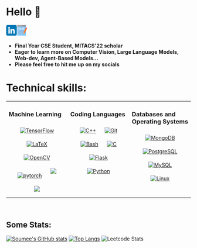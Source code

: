 [Tensorflow_logo]:https://camo.githubusercontent.com/4058e4719e56be216f2464f47def2f62540a0775acfde94a782f4e1aa9607db7/68747470733a2f2f696d672e736869656c64732e696f2f62616467652f54656e736f72466c6f772532302d2532334646364630302e7376673f267374796c653d666f722d7468652d6261646765266c6f676f3d54656e736f72466c6f77266c6f676f436f6c6f723d7768697465

[Pandas_logo]:https://camo.githubusercontent.com/c7b7cc7ee69f29e63d868190f2c26df123e4a5cdd2b87c7da409397bfd64020c/68747470733a2f2f696d672e736869656c64732e696f2f62616467652f70616e6461732532302d2532333135303435382e7376673f267374796c653d666f722d7468652d6261646765266c6f676f3d70616e646173266c6f676f436f6c6f723d7768697465

[Numpy_logo]:https://camo.githubusercontent.com/98fb748d78c124f0aad277f2f162b0cb4fdb1c3b8f69293bb363ebf44ad557cf/68747470733a2f2f696d672e736869656c64732e696f2f62616467652f6e756d70792532302d2532333031333234332e7376673f267374796c653d666f722d7468652d6261646765266c6f676f3d6e756d7079266c6f676f436f6c6f723d7768697465    

[Python_logo]:https://img.shields.io/badge/Python-3776AB?style=for-the-badge&logo=python&logoColor=white

[C_logo]:https://img.shields.io/badge/C-00599C?style=for-the-badge&logo=c&logoColor=white

[Cpp_logo]:https://img.shields.io/badge/C%2B%2B-00599C?style=for-the-badge&logo=c%2B%2B&logoColor=white

[R_logo]:https://img.shields.io/badge/R-276DC3?style=for-the-badge&logo=r&logoColor=white

[Javascript_logo]:https://img.shields.io/badge/JavaScript-F7DF1E?style=for-the-badge&logo=javascript&logoColor=black

[HTML_5]:https://img.shields.io/badge/HTML5-E34F26?style=for-the-badge&logo=html5&logoColor=white

[CSS_logo]:https://img.shields.io/badge/CSS-239120?&style=for-the-badge&logo=css3&logoColor=white

[Flask_logo]:https://img.shields.io/badge/Flask-000000?style=for-the-badge&logo=flask&logoColor=white

[Markdown_logo]:https://img.shields.io/badge/Markdown-000000?style=for-the-badge&logo=markdown&logoColor=white

[PostgresSQL]:https://img.shields.io/badge/PostgreSQL-316192?style=for-the-badge&logo=postgresql&logoColor=white

[MySQl_logo]:https://user-images.githubusercontent.com/52605586/124901352-8ff84880-dfff-11eb-9c42-fcc089908f9a.png

[Oracle_logo]:https://user-images.githubusercontent.com/52605586/124901526-b7e7ac00-dfff-11eb-8917-566f99b4c37c.png


# Hello 👋
<a href="https://www.linkedin.com/in/soumee-mukherjee-6683721a1/"><img align="left" src="https://github.com/SOUMEE2000/SOUMEE2000/blob/main/Images/linkedin.png?raw=true" alt="icon | LinkedIn" width="29px"/></a>
<a href="https://www.github.com/SOUMEE2000/SOUMEE2000.github.io"><img align="left" src="https://github.com/SOUMEE2000/SOUMEE2000/blob/main/Images/blog.png?raw=true" alt="icon | LinkedIn" width="29px"/></a>   
<br>
* **Final Year CSE Student, MITACS'22 scholar**
* **Eager to learn more on Computer Vision, Large Language Models, Web-dev, Agent-Based Models...**
* **Please feel free to hit me up on my socials**

# Technical skills:

<table><tr><td valign="top" width="33%">

### Machine Learning  
<div align="center">  
<a href="https://www.tensorflow.org/" target="_blank"><img style="margin: 10px" src="https://profilinator.rishav.dev/skills-assets/tensorflow-icon.svg" alt="TensorFlow" height="50" /></a>  
<a href="https://www.latex-project.org/" target="_blank"><img style="margin: 10px" src="https://profilinator.rishav.dev/skills-assets/latex.png" alt="LaTeX" height="50" /></a>  
<a href="https://opencv.org/" target="_blank"><img style="margin: 10px" src="https://profilinator.rishav.dev/skills-assets/opencv-icon.svg" alt="OpenCV" height="50" /></a>  
<a href="https://pytorch.org/" target="_blank"><img style="margin: 10px" src="https://profilinator.rishav.dev/skills-assets/pytorch-icon.svg" alt="pytorch" height="50" /></a>
<img style="margin: 10px" src = "https://user-images.githubusercontent.com/52605586/226277769-a9c96d4f-44cb-4b0a-be69-5f92ca11e05f.png" height="50">
<img style="margin: 10px" src = "https://user-images.githubusercontent.com/52605586/226278770-d9cd59fe-d72f-4fd1-8477-ad4bf369c692.png" height="50">

</div>

</td><td valign="top" width="33%">

### Coding Languages  
<div align="center">  
<a href="https://www.cplusplus.com/" target="_blank"><img style="margin: 10px" src="https://profilinator.rishav.dev/skills-assets/cplusplus-original.svg" alt="C++" height="50" /></a>  
<a href="https://github.com/" target="_blank"><img style="margin: 10px" src="https://profilinator.rishav.dev/skills-assets/git-scm-icon.svg" alt="Git" height="50" /></a>  
<a href="https://www.gnu.org/software/bash/" target="_blank"><img style="margin: 10px" src="https://profilinator.rishav.dev/skills-assets/gnu_bash-icon.svg" alt="Bash" height="50" /></a>  
<a href="https://www.cprogramming.com/" target="_blank"><img style="margin: 10px" src="https://profilinator.rishav.dev/skills-assets/c-original.svg" alt="C" height="50" /></a>  
<a href="https://flask.palletsprojects.com/" target="_blank"><img style="margin: 10px" src="https://profilinator.rishav.dev/skills-assets/flask.png" alt="Flask" height="50" /></a>  
<a href="https://www.python.org/" target="_blank"><img style="margin: 10px" src="https://profilinator.rishav.dev/skills-assets/python-original.svg" alt="Python" height="50" /></a>  
</div>

</td><td valign="top" width="33%">

### Databases and Operating Systems  
<div align="center">  
<a href="https://www.mongodb.com/" target="_blank"><img style="margin: 10px" src="https://profilinator.rishav.dev/skills-assets/mongodb-original-wordmark.svg" alt="MongoDB" height="50" /></a>  
<a href="https://www.postgresql.org/" target="_blank"><img style="margin: 10px" src="https://profilinator.rishav.dev/skills-assets/postgresql-original-wordmark.svg" alt="PostgreSQL" height="50" /></a>  
<a href="https://www.mysql.com/" target="_blank"><img style="margin: 10px" src="https://profilinator.rishav.dev/skills-assets/mysql-original-wordmark.svg" alt="MySQL" height="50" /></a>  
<a href="https://www.linux.org/" target="_blank"><img style="margin: 10px" src="https://profilinator.rishav.dev/skills-assets/linux-original.svg" alt="Linux" height="50" /></a>  
</div>

</td></tr></table>  

<br/>  



## Some Stats:
[![Soumee's GitHub stats](https://github-readme-stats.vercel.app/api?username=SOUMEE2000&theme=radical&show_icons=true&count_private=true)](https://github.com/anuraghazra/github-readme-stats)
[![Top Langs](https://github-readme-stats.vercel.app/api/top-langs/?username=SOUMEE2000&show_icons=true&layout=compact&theme=radical)](https://github.com/anuraghazra/github-readme-stats)
![Leetcode Stats](https://leetcard.jacoblin.cool/soumee2000?theme=dark)



